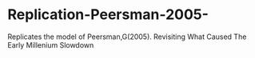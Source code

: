 # Replication-Peersman-2005-
Replicates the model of Peersman,G(2005). Revisiting What Caused The Early Millenium Slowdown
